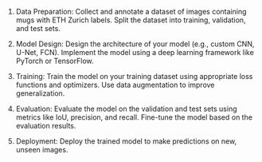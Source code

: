 

1.    Data Preparation:
        Collect and annotate a dataset of images containing mugs with ETH Zurich labels.
        Split the dataset into training, validation, and test sets.

 2.   Model Design:
        Design the architecture of your model (e.g., custom CNN, U-Net, FCN).
        Implement the model using a deep learning framework like PyTorch or TensorFlow.

3.    Training:
        Train the model on your training dataset using appropriate loss functions and optimizers.
        Use data augmentation to improve generalization.

4.    Evaluation:
        Evaluate the model on the validation and test sets using metrics like IoU, precision, and recall.
        Fine-tune the model based on the evaluation results.

5.    Deployment:
        Deploy the trained model to make predictions on new, unseen images.
